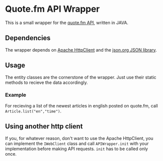 ﻿Quote.fm API Wrapper
====================

This is a small wrapper for the [quote.fm API][1], written in JAVA.

Dependencies
------------

The wrapper depends on [Apache HttpClient][2] and the [json.org JSON library][3].

Usage
-----

The entity classes are the cornerstone of the wrapper. Just use their static methods to recieve the data accordingly. 

### Example 

For recieving a list of the newest articles in english posted on quote.fm, call `Article.list("en","time")`. 

Using another http client
-------------------------

If you, for whatever reason, don't want to use the Apache HttpClient, you can implement the `IWebClient` class and call `APIWrapper.init` with your implementation before making API requests. `init` has to be called only once.
	

[1]: http://quote.fm/labs/documentation/index
[2]: http://hc.apache.org/httpcomponents-client-ga/
[3]: https://github.com/douglascrockford/JSON-java